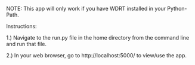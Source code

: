 NOTE: This app will only work if you have WDRT installed in your Python-Path.

Instructions:

1.) Navigate to the run.py file in the home directory from the command line and run that file.


2.) In your web browser, go to http://localhost:5000/ to view/use the app.
